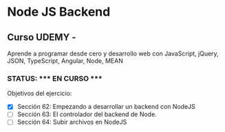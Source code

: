 # Node JS Backend

## Curso UDEMY -  ##
Aprende a programar desde cero y desarrollo web con JavaScript, jQuery, JSON, TypeScript, Angular, Node, MEAN

### STATUS: *** EN CURSO *** ###

 Objetivos del ejercicio:
- [X] Sección 62: Empezando a desarrollar un backend con NodeJS
- [ ] Sección 63: El controlador del backend de Node.
- [ ] Sección 64: Subir archivos en NodeJS